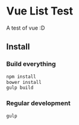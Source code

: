 # Vue List Test
A test of vue :D

## Install
### Build everything
```bash
npm install
bower install
gulp build
```

### Regular development
```bash
gulp
```
